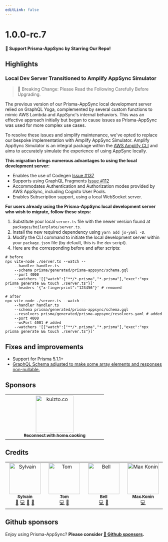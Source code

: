 ```yaml
---
editLink: false
---
```


# 1.0.0-rc.7

**🌟 Support Prisma-AppSync by Starring Our Repo!**

## Highlights

### Local Dev Server Transitioned to Amplify AppSync Simulator

> 🚨 Breaking Change: Please Read the Following Carefully Before Upgrading.

The previous version of our Prisma-AppSync local development server relied on GraphQL Yoga, complemented by several custom functions to mimic AWS Lambda and AppSync's internal behaviors. This was an effective approach initially but began to cause issues as Prisma-AppSync was used for more complex use cases.

To resolve these issues and simplify maintenance, we've opted to replace our bespoke implementation with Amplify AppSync Simulator. Amplify AppSync Simulator is an integral package within the [AWS Amplify CLI](https://github.com/aws-amplify/amplify-cli) and aims to accurately simulate the experience of using AppSync locally.

**This migration brings numerous advantages to using the local development server:**

- Enables the use of Codegen [Issue #137](https://github.com/maoosi/prisma-appsync/issues/137)
- Supports using GraphQL Fragments [Issue #112](https://github.com/maoosi/prisma-appsync/issues/112)
- Accommodates Authentication and Authorization modes provided by AWS AppSync, including Cognito User Pools.
- Enables Subscription support, using a local WebSocket server.

**For users already using the Prisma-AppSync local development server who wish to migrate, follow these steps:**

1. Substitute your local `server.ts` file with the newer version found at `packages/boilerplate/server.ts`.
2. Install the new required dependency using `yarn add js-yaml -D`.
3. Modify the CLI command to initiate the local development server within your `package.json` file (by default, this is the `dev` script).
4. Here are the corresponding before and after scripts:

```shell
# before
npx vite-node ./server.ts --watch --
    --handler handler.ts
    --schema prisma/generated/prisma-appsync/schema.gql
    --port 4000
    --watchers '[{"watch":["**/*.prisma","*.prisma"],"exec":"npx prisma generate && touch ./server.ts"}]'
    --headers '{"x-fingerprint":"123456"}' # removed

# after
npx vite-node ./server.ts --watch --
    --handler handler.ts
    --schema prisma/generated/prisma-appsync/schema.gql
    --resolvers prisma/generated/prisma-appsync/resolvers.yaml # added
    --port 4000
    --wsPort 4001 # added
    --watchers '[{"watch":["**/*.prisma","*.prisma"],"exec":"npx prisma generate && touch ./server.ts"}]'
```

## Fixes and improvements

- Support for Prisma 5.1.1+
- [GraphQL Schema adjusted to make some array elements and responses non-nullable.](https://github.com/maoosi/prisma-appsync/pull/133)

## Sponsors

<table>
      <tr>
        <td align="center" style="width:300px;">
            <a href="https://kuizto.co" rel="noopener" target="_blank">
                <img src="https://prisma-appsync.vercel.app/sponsors/kuizto-logo.jpg" width="120px;" alt="kuizto.co"/>
                <br /><sub><b>Reconnect with home cooking</b></sub>
            </a>
        </td>
    </tr>
</table>

## Credits

<table>
  <tbody>
    <tr>
      <td align="center" valign="top" width="14.28%"><a href="https://sylvainsimao.fr"><img src="https://avatars.githubusercontent.com/u/4679377?v=4?s=100" width="100" alt="Sylvain"/><br /><sub><b>Sylvain</b></sub></a><br /><a href="#creator-maoosi" title="Creator & maintainer">🐙</a> <a href="https://github.com/maoosi/prisma-appsync/commits?author=maoosi" title="Code">💻</a> <a href="#ideas-maoosi" title="Ideas, Planning, & Feedback">🤔</a> <a href="https://github.com/maoosi/prisma-appsync/commits?author=maoosi" title="Documentation">📖</a></td>
      <td align="center" valign="top" width="14.28%"><a href="https://github.com/tomschut"><img src="https://avatars.githubusercontent.com/u/4933446?v=4?s=100" width="100" alt="Tom"/><br /><sub><b>Tom</b></sub></a><br /><a href="https://github.com/maoosi/prisma-appsync/commits?author=tomschut" title="Code">💻</a> <a href="#ideas-tomschut" title="Ideas, Planning, & Feedback">🤔</a></td>
      <td align="center" valign="top" width="14.28%"><a href="http://bell.moe"><img src="https://avatars.githubusercontent.com/u/3979239?v=4?s=100" width="100" alt="Bell"/><br /><sub><b>Bell</b></sub></a><br /><a href="https://github.com/maoosi/prisma-appsync/commits?author=Tenrys" title="Code">💻</a> <a href="#ideas-Tenrys" title="Ideas, Planning, & Feedback">🤔</a></td>      
      <td align="center" valign="top" width="14.28%"><a href="https://github.com/max-konin"><img src="https://avatars.githubusercontent.com/u/1570356?v=4?s=100" width="100" alt="Max Konin"/><br /><sub><b>Max Konin</b></sub></a><br /><a href="https://github.com/maoosi/prisma-appsync/commits?author=max-konin" title="Code">💻</a></td>
    </tr>
  </tbody>
</table>

## Github sponsors

Enjoy using Prisma-AppSync? **Please consider [💛 Github sponsors](https://github.com/sponsors/maoosi).**
